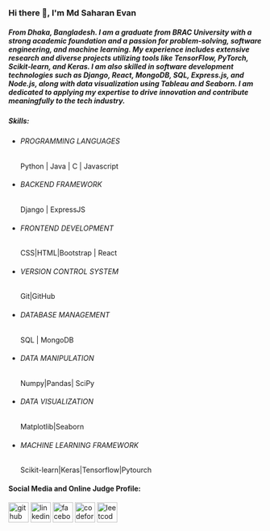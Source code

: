 ### Hi there 👋, I'm Md Saharan Evan
##### From Dhaka, Bangladesh. I am  a graduate from BRAC University with a strong academic foundation and a passion for problem-solving, software engineering, and machine learning. My experience includes extensive research and diverse projects utilizing tools like TensorFlow, PyTorch, Scikit-learn, and Keras. I am also skilled in software development technologies such as Django, React, MongoDB, SQL, Express.js, and Node.js, along with data visualization using Tableau and Seaborn. I am dedicated to applying my expertise to drive innovation and contribute meaningfully to the tech industry.

##### Skills: 
 - ###### PROGRAMMING LANGUAGES 
   Python | Java | C | Javascript
 - ###### BACKEND FRAMEWORK
   Django | ExpressJS
 - ###### FRONTEND DEVELOPMENT 
   CSS|HTML|Bootstrap | React
 - ###### VERSION CONTROL SYSTEM 
   Git|GitHub
 - ###### DATABASE MANAGEMENT 
   SQL | MongoDB
 - ###### DATA MANIPULATION  
   Numpy|Pandas| SciPy
 - ###### DATA VISUALIZATION 
   Matplotlib|Seaborn
 - ###### MACHINE LEARNING FRAMEWORK 
   Scikit-learn|Keras|Tensorflow|Pytourch

#### Social Media and Online Judge Profile:

[<img src='https://cdn.jsdelivr.net/npm/simple-icons@3.0.1/icons/github.svg' alt='github' height='40'>](https://github.com/https://github.com/Md-Saharan-Evan/Md-Saharan-Evan)  [<img src='https://cdn.jsdelivr.net/npm/simple-icons@3.0.1/icons/linkedin.svg' alt='linkedin' height='40'>](https://www.linkedin.com/in/https://www.linkedin.com/in/md-saharan-evan-951b6023a/?trk=opento_sprofile_topcard/)  [<img src='https://cdn.jsdelivr.net/npm/simple-icons@3.0.1/icons/facebook.svg' alt='facebook' height='40'>](https://www.facebook.com/https://www.facebook.com/mdsaharan.evan/)  [<img src='https://cdn.jsdelivr.net/npm/simple-icons@3.0.1/icons/codeforces.svg' alt='codeforces' height='40'>](https://codeforces.com/profile/Saharan_Evan)  [<img src='https://cdn.jsdelivr.net/npm/simple-icons@3.0.1/icons/leetcode.svg' alt='leetcode' height='40'>](https://leetcode.com/u/Md_Saharan_Evan/)  
